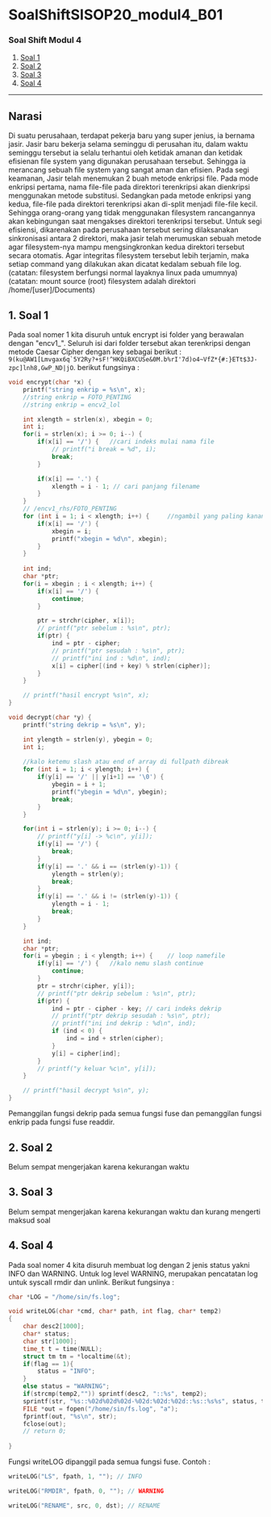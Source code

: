 # SoalShiftSISOP20_modul4_B01
### Soal Shift Modul 4
1. [Soal 1](#1-soal-1)
2. [Soal 2](#2-soal-2)
3. [Soal 3](#3-soal-3)
4. [Soal 4](#4-soal-4)
---
## Narasi
Di suatu perusahaan, terdapat pekerja baru yang super jenius, ia bernama jasir. Jasir baru bekerja selama seminggu di perusahan itu, dalam waktu seminggu tersebut ia selalu terhantui oleh ketidak amanan dan ketidak efisienan file system yang digunakan perusahaan tersebut. Sehingga ia merancang sebuah file system yang sangat aman dan efisien. Pada segi keamanan, Jasir telah menemukan 2 buah metode enkripsi file. Pada mode enkripsi pertama, nama file-file pada direktori terenkripsi akan dienkripsi menggunakan metode substitusi. Sedangkan pada metode enkripsi yang kedua, file-file pada direktori terenkripsi akan di-split menjadi file-file kecil. Sehingga orang-orang yang tidak menggunakan filesystem rancangannya akan kebingungan saat mengakses direktori terenkripsi tersebut. Untuk segi efisiensi, dikarenakan pada perusahaan tersebut sering dilaksanakan sinkronisasi antara 2 direktori, maka jasir telah merumuskan sebuah metode agar filesystem-nya mampu mengsingkronkan kedua direktori tersebut secara otomatis. Agar integritas filesystem tersebut lebih terjamin, maka setiap command yang dilakukan akan dicatat kedalam sebuah file log. (catatan: filesystem berfungsi normal layaknya linux pada umumnya) (catatan: mount source (root) filesystem adalah direktori /home/[user]/Documents)
## 1. Soal 1
Pada soal nomer 1 kita disuruh untuk encrypt isi folder yang berawalan dengan "encv1_". Seluruh isi dari folder tersebut akan terenkripsi dengan metode Caesar Cipher dengan key sebagai berikut :
```9(ku@AW1[Lmvgax6q`5Y2Ry?+sF!^HKQiBXCUSe&0M.b%rI'7d)o4~VfZ*{#:}ETt$3J-zpc]lnh8,GwP_ND|jO```. berikut fungsinya : 
```c
void encrypt(char *x) {
	printf("string enkrip = %s\n", x);
	//string enkrip = FOTO_PENTING
	//string enkrip = encv2_lol

	int xlength = strlen(x), xbegin = 0;
	int i;
	for(i = strlen(x); i >= 0; i--) {
		if(x[i] == '/') {	//cari indeks mulai nama file
			// printf("i break = %d", i);
			break;
		}

		if(x[i] == '.') {	
			xlength = i - 1; // cari panjang filename
		}
	}
	// /encv1_rhs/FOTO_PENTING
	for (int i = 1; i < xlength; i++) { 	//ngambil yang paling kanan
		if(x[i] == '/') {
			xbegin = i;
			printf("xbegin = %d\n", xbegin);
		}
	}
	
	int ind;
	char *ptr;
	for(i = xbegin ; i < xlength; i++) {
		if(x[i] == '/') {
			continue;
		}

		ptr = strchr(cipher, x[i]);
		// printf("ptr sebelum : %s\n", ptr);
		if(ptr) {
			ind = ptr - cipher;
			// printf("ptr sesudah : %s\n", ptr);
			// printf("ini ind : %d\n", ind);
			x[i] = cipher[(ind + key) % strlen(cipher)];
		}
	}

	// printf("hasil encrypt %s\n", x);
}

void decrypt(char *y) {
	printf("string dekrip = %s\n", y);

	int ylength = strlen(y), ybegin = 0;
	int i;
	
	//kalo ketemu slash atau end of array di fullpath dibreak
	for (int i = 1; i < ylength; i++) {
		if(y[i] == '/' || y[i+1] == '\0') {
			ybegin = i + 1;
			printf("ybegin = %d\n", ybegin);
			break;
		}
	}

	for(int i = strlen(y); i >= 0; i--) {
		// printf("y[i] -> %c\n", y[i]);
		if(y[i] == '/') {	
			break;
		}
		if(y[i] == '.' && i == (strlen(y)-1)) { 
			ylength = strlen(y);
			break;
		}
		if(y[i] == '.' && i != (strlen(y)-1)) {
			ylength = i - 1;
			break;
		}
	}

	int ind;
	char *ptr;
	for(i = ybegin ; i < ylength; i++) {	// loop namefile
		if(y[i] == '/') {	//kalo nemu slash continue
			continue;
		}
		ptr = strchr(cipher, y[i]);
		// printf("ptr dekrip sebelum : %s\n", ptr);
		if(ptr) {
			ind = ptr - cipher - key; // cari indeks dekrip
			// printf("ptr dekrip sesudah : %s\n", ptr);
			// printf("ini ind dekrip : %d\n", ind);
			if (ind < 0) {
				ind = ind + strlen(cipher);
			}
			y[i] = cipher[ind];
		}
		// printf("y keluar %c\n", y[i]);
	}

	// printf("hasil decrypt %s\n", y);
}
```
Pemanggilan fungsi dekrip pada semua fungsi fuse dan pemanggilan fungsi enkrip pada fungsi fuse readdir.
## 2. Soal 2
Belum sempat mengerjakan karena kekurangan waktu
## 3. Soal 3
Belum sempat mengerjakan karena kekurangan waktu dan kurang mengerti maksud soal
## 4. Soal 4
Pada soal nomer 4 kita disuruh membuat log dengan 2 jenis status yakni INFO dan WARNING. Untuk log level WARNING, merupakan pencatatan log untuk syscall rmdir dan unlink. Berikut fungsinya :
```c
char *LOG = "/home/sin/fs.log";

void writeLOG(char *cmd, char* path, int flag, char* temp2)
{
	char desc2[1000];
    char* status;
    char str[1000];
    time_t t = time(NULL);
    struct tm tm = *localtime(&t);
	if(flag == 1){
		status = "INFO";
	}
	else status = "WARNING";
	if(strcmp(temp2,"")) sprintf(desc2, "::%s", temp2);
    sprintf(str, "%s::%02d%02d%02d-%02d:%02d:%02d::%s::%s%s", status, tm.tm_year, tm.tm_mon, tm.tm_mday, tm.tm_hour, tm.tm_min, tm.tm_sec, cmd, path, desc2);
    FILE *out = fopen("/home/sin/fs.log", "a");  
    fprintf(out, "%s\n", str);  
    fclose(out);  
    // return 0;
    
}
```
Fungsi writeLOG dipanggil pada semua fungsi fuse. Contoh :
```c
writeLOG("LS", fpath, 1, ""); // INFO
```
```c
writeLOG("RMDIR", fpath, 0, ""); // WARNING
```
```c
writeLOG("RENAME", src, 0, dst); // RENAME
```
